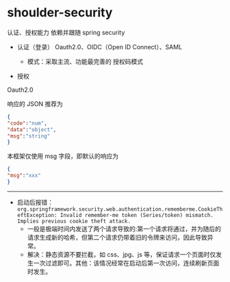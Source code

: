 # shoulder-security

认证、授权能力
依赖并跟随 spring security

- 认证（登录） Oauth2.0、OIDC（Open ID Connect）、SAML
    - 模式：采取主流、功能最完善的 授权码模式

- 授权

Oauth2.0

响应的 JSON 推荐为
```json
{
"code":"num",
"data":"object",
"msg":"string"
}
```
本框架仅使用 msg 字段，即默认的响应为
```json
{
"msg":"xxx"
}
```

---

- 启动后报错：`org.springframework.security.web.authentication.rememberme.CookieTheftException: Invalid remember-me token (Series/token) mismatch. Implies previous cookie theft attack.`
    - 一般是极端时间内发送了两个请求导致的:第一个请求将通过，并为随后的请求生成新的哈希，但第二个请求仍带着旧的令牌来访问，因此导致异常。
    - 解决：静态资源不要拦截，如 css、jpg、js 等，保证请求一个页面时仅发生一次过滤即可。其他：该情况经常在启动后第一次访问，连续刷新页面时发生。
    

